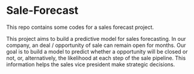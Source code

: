 # Sale-Forecast
This repo contains some codes for a sales forecast project.

This project aims to build a predictive model for sales forecasting. In our company, an deal / opportunity of sale can remain open for months. Our goal is to build a model to predict whether a opportunity will be closed or not, or, alternatively, the likelihood at each step of the sale pipeline. This information helps the sales vice president make strategic decisions.
